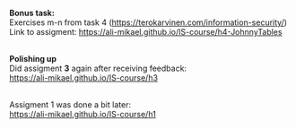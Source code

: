 **Bonus task:** <br>
Exercises m-n from task 4 (<https://terokarvinen.com/information-security/>) <br>
Link to assigment: <https://ali-mikael.github.io/IS-course/h4-JohnnyTables> 
<br>
<br>

**Polishing up** <br>
Did assigment **3** again after receiving feedback: <br>
<https://ali-mikael.github.io/IS-course/h3>
<br>
<br>

Assigment 1 was done a bit later: <br>
<https://ali-mikael.github.io/IS-course/h1>
